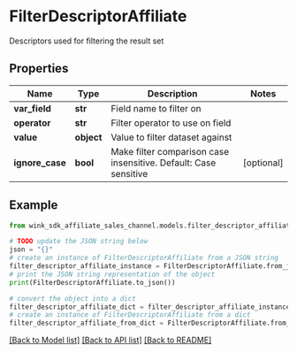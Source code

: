 # FilterDescriptorAffiliate

Descriptors used for filtering the result set

## Properties

Name | Type | Description | Notes
------------ | ------------- | ------------- | -------------
**var_field** | **str** | Field name to filter on | 
**operator** | **str** | Filter operator to use on field | 
**value** | **object** | Value to filter dataset against | 
**ignore_case** | **bool** | Make filter comparison case insensitive. Default: Case sensitive  | [optional] 

## Example

```python
from wink_sdk_affiliate_sales_channel.models.filter_descriptor_affiliate import FilterDescriptorAffiliate

# TODO update the JSON string below
json = "{}"
# create an instance of FilterDescriptorAffiliate from a JSON string
filter_descriptor_affiliate_instance = FilterDescriptorAffiliate.from_json(json)
# print the JSON string representation of the object
print(FilterDescriptorAffiliate.to_json())

# convert the object into a dict
filter_descriptor_affiliate_dict = filter_descriptor_affiliate_instance.to_dict()
# create an instance of FilterDescriptorAffiliate from a dict
filter_descriptor_affiliate_from_dict = FilterDescriptorAffiliate.from_dict(filter_descriptor_affiliate_dict)
```
[[Back to Model list]](../README.md#documentation-for-models) [[Back to API list]](../README.md#documentation-for-api-endpoints) [[Back to README]](../README.md)


